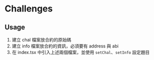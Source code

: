 # Challenges
## Usage
1. 建立 chal 檔案放合約的原始碼
2. 建立 info 檔案放合約的資訊，必須要有 address 與 abi
3. 在 index.tsx 中引入上述兩個檔案，並使用 `setChal`、`setInfo` 設定題目
